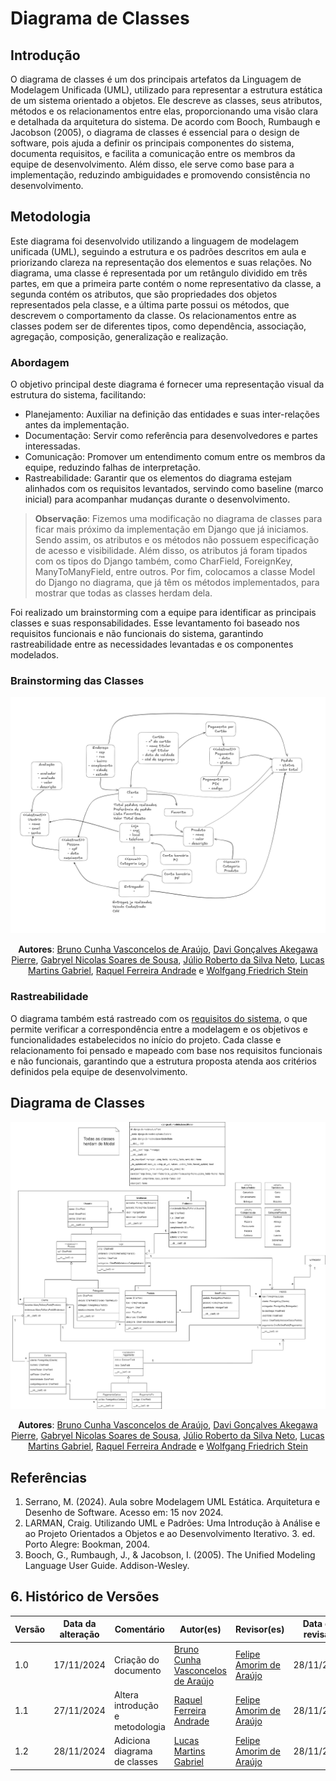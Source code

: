 # Diagrama de Classes

## Introdução

O diagrama de classes é um dos principais artefatos da Linguagem de Modelagem Unificada (UML), utilizado para representar a estrutura estática de um sistema orientado a objetos. Ele descreve as classes, seus atributos, métodos e os relacionamentos entre elas, proporcionando uma visão clara e detalhada da arquitetura do sistema. De acordo com Booch, Rumbaugh e Jacobson (2005), o diagrama de classes é essencial para o design de software, pois ajuda a definir os principais componentes do sistema, documenta requisitos, e facilita a comunicação entre os membros da equipe de desenvolvimento. Além disso, ele serve como base para a implementação, reduzindo ambiguidades e promovendo consistência no desenvolvimento.

## Metodologia

Este diagrama foi desenvolvido utilizando a linguagem de modelagem unificada (UML), seguindo a estrutura e os padrões descritos em aula e priorizando clareza na representação dos elementos e suas relações. No diagrama, uma classe é representada por um retângulo dividido em três partes, em que a primeira parte contém o nome representativo da classe, a segunda contém os atributos, que são propriedades dos objetos representados pela classe, e a última parte possui os métodos, que descrevem o comportamento da classe. Os relacionamentos entre as classes podem ser de diferentes tipos, como dependência, associação, agregação, composição, generalização e realização.

### Abordagem

O objetivo principal deste diagrama é fornecer uma representação visual da estrutura do sistema, facilitando:

- Planejamento: Auxiliar na definição das entidades e suas inter-relações antes da implementação.
- Documentação: Servir como referência para desenvolvedores e partes interessadas.
- Comunicação: Promover um entendimento comum entre os membros da equipe, reduzindo falhas de interpretação.
- Rastreabilidade: Garantir que os elementos do diagrama estejam alinhados com os requisitos levantados, servindo como baseline (marco inicial) para acompanhar mudanças durante o desenvolvimento.

> **Observação**: Fizemos uma modificação no diagrama de classes para ficar mais próximo da implementação em Django que já iniciamos. Sendo assim, os atributos e os métodos não possuem especificação de acesso e visibilidade. Além disso, os atributos já foram tipados com os tipos do Django também, como CharField, ForeignKey, ManyToManyField, entre outros. Por fim, colocamos a classe Model do Django no diagrama, que já têm os métodos implementados, para mostrar que todas as classes herdam dela.

Foi realizado um brainstorming com a equipe para identificar as principais classes e suas responsabilidades. Esse levantamento foi baseado nos requisitos funcionais e não funcionais do sistema, garantindo rastreabilidade entre as necessidades levantadas e os componentes modelados.

### Brainstorming das Classes

<center>

![brainstorming-classes](./assets/brainstorming-classes.png)

**Autores**: [Bruno Cunha Vasconcelos de Araújo](https://github.com/brunocva), [Davi Gonçalves Akegawa Pierre](https://github.com/DaviPierre), [Gabryel Nicolas Soares de Sousa](https://github.com/gabryelns), [Júlio Roberto da Silva Neto](https://github.com/JulioR2022), [Lucas Martins Gabriel](https://github.com/martinsglucas), [Raquel Ferreira Andrade](https://github.com/raquel-andrade) e [Wolfgang Friedrich Stein](https://github.com/Wolffstein)

</center>

### Rastreabilidade

O diagrama também está rastreado com os [requisitos do sistema](/Modelagem/Extra/Baseline), o que permite verificar a correspondência entre a modelagem e os objetivos e funcionalidades estabelecidos no início do projeto. Cada classe e relacionamento foi pensado e mapeado com base nos requisitos funcionais e não funcionais, garantindo que a estrutura proposta atenda aos critérios definidos pela equipe de desenvolvimento.

## Diagrama de Classes

<center>

![diagrama-de-classes](./assets/diagrama-de-classes.png)

**Autores**: [Bruno Cunha Vasconcelos de Araújo](https://github.com/brunocva), [Davi Gonçalves Akegawa Pierre](https://github.com/DaviPierre), [Gabryel Nicolas Soares de Sousa](https://github.com/gabryelns), [Júlio Roberto da Silva Neto](https://github.com/JulioR2022), [Lucas Martins Gabriel](https://github.com/martinsglucas), [Raquel Ferreira Andrade](https://github.com/raquel-andrade) e [Wolfgang Friedrich Stein](https://github.com/Wolffstein)

</center>

## Referências

1. Serrano, M. (2024). Aula sobre Modelagem UML Estática. Arquitetura e Desenho de Software. Acesso em: 15 nov 2024.
2. LARMAN, Craig. Utilizando UML e Padrões: Uma Introdução à Análise e ao Projeto Orientados a Objetos e ao Desenvolvimento Iterativo. 3. ed. Porto Alegre: Bookman, 2004.
3. Booch, G., Rumbaugh, J., & Jacobson, I. (2005). The Unified Modeling Language User Guide. Addison-Wesley.

## 6.  Histórico de Versões

| Versão | Data da alteração | Comentário | Autor(es) | Revisor(es) | Data de revisão |
|--------|-----------|-----------|-----------|-------------|-------------|
| 1.0 | 17/11/2024 | Criação do documento | [Bruno Cunha Vasconcelos de Araújo](https://github.com/brunocva) | [Felipe Amorim de Araújo](https://github.com/lipeaaraujo) | 28/11/2024 |
| 1.1 | 27/11/2024 | Altera introdução e metodologia | [Raquel Ferreira Andrade](https://github.com/raquel-andrade) | [Felipe Amorim de Araújo](https://github.com/lipeaaraujo) | 28/11/2024 |
| 1.2 | 28/11/2024 | Adiciona diagrama de classes | [Lucas Martins Gabriel](htpps://github.com/martinsglucas) | [Felipe Amorim de Araújo](https://github.com/lipeaaraujo) | 28/11/2024 |
